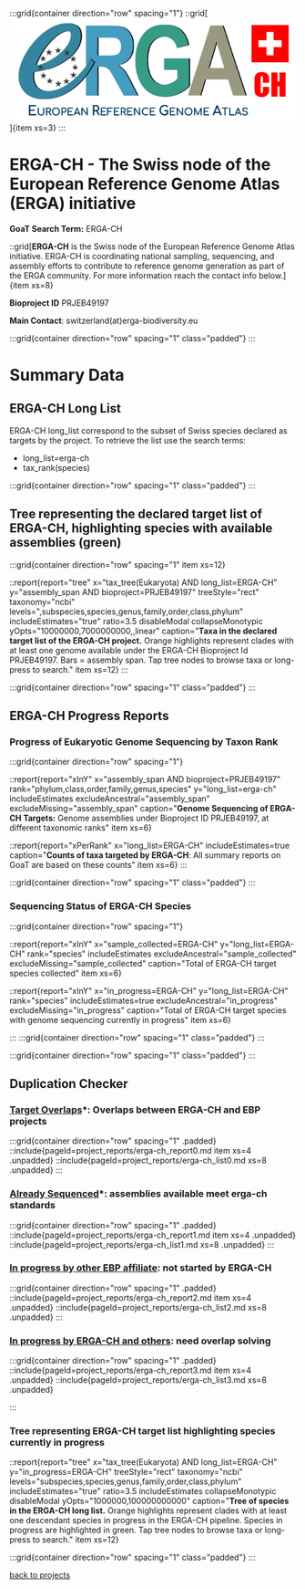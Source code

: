 :::grid{container direction="row" spacing="1"}
::grid[![GoaT](/static/images/ERGA-CH-logo.png)]{item xs=3}
:::

# ERGA-CH - The Swiss node of the European Reference Genome Atlas (ERGA) initiative

**GoaT Search Term:** ERGA-CH

::grid[**ERGA-CH** is the Swiss node of the European Reference Genome Atlas initiative. ERGA-CH is coordinating national sampling, sequencing, and assembly efforts to contribute to reference genome generation as part of the ERGA community. For more information reach the contact info below.]{item xs=8}

**Bioproject ID** PRJEB49197

**Main Contact**: switzerland(at)erga-biodiversity.eu

:::grid{container direction="row" spacing="1" class="padded"}
:::

# Summary Data

## ERGA-CH Long List

ERGA-CH long_list correspond to the subset of Swiss species declared as targets by the project. To retrieve the list use the search terms:

- long_list=erga-ch
- tax_rank(species)

:::grid{container direction="row" spacing="1" class="padded"}
:::

## Tree representing the declared target list of ERGA-CH, highlighting species with available assemblies (green)

:::grid{container direction="row" spacing="1" item xs=12}

::report{report="tree" x="tax_tree(Eukaryota) AND long_list=ERGA-CH" y="assembly_span AND bioproject=PRJEB49197" treeStyle="rect" taxonomy="ncbi" levels=",subspecies,species,genus,family,order,class,phylum" includeEstimates="true" ratio=3.5 disableModal collapseMonotypic yOpts="10000000,7000000000,,linear" caption="**Taxa in the declared target list of the ERGA-CH project.** Orange highlights represent clades with at least one genome available under the ERGA-CH Bioproject Id PRJEB49197. Bars = assembly span. Tap tree nodes to browse taxa or long-press to search." item xs=12}
:::

:::grid{container direction="row" spacing="1" class="padded"}
:::

## ERGA-CH Progress Reports

### Progress of Eukaryotic Genome Sequencing by Taxon Rank

:::grid{container direction="row" spacing="1"}

::report{report="xInY" x="assembly_span AND bioproject=PRJEB49197" rank="phylum,class,order,family,genus,species" y="long_list=erga-ch" includeEstimates excludeAncestral="assembly_span" excludeMissing="assembly_span" caption="**Genome Sequencing of ERGA-CH Targets:** Genome assemblies under Bioproject ID PRJEB49197, at different taxonomic ranks" item xs=6}

::report{report="xPerRank" x="long_list=ERGA-CH" includeEstimates=true caption="**Counts of taxa targeted by ERGA-CH**: All summary reports on GoaT are based on these counts" item xs=6}
:::

:::grid{container direction="row" spacing="1" class="padded"}
:::

### Sequencing Status of ERGA-CH Species

:::grid{container direction="row" spacing="1"}

::report{report="xInY" x="sample_collected=ERGA-CH" y="long_list=ERGA-CH" rank="species" includeEstimates excludeAncestral="sample_collected" excludeMissing="sample_collected" caption="Total of ERGA-CH target species collected" item xs=6}

::report{report="xInY" x="in_progress=ERGA-CH" y="long_list=ERGA-CH" rank="species" includeEstimates=true excludeAncestral="in_progress" excludeMissing="in_progress" caption="Total of ERGA-CH target species with genome sequencing currently in progress" item xs=6}

:::
:::grid{container direction="row" spacing="1" class="padded"}
:::

:::grid{container direction="row" spacing="1" class="padded"}
:::

## Duplication Checker

### [Target Overlaps](<https://goat.genomehubs.org/search?query=long_list%3Derga-ch%20AND%20length%28long_list%29%3E1%20AND%20tax_rank%28species%29&result=taxon&includeEstimates=true&summaryValues=count&taxonomy=ncbi&size=100&offset=0&fields=assembly_level%2Csequencing_status_erga-ch%2Csequencing_status%2Clong_list%2Cother_priority%2Cfamily_representative&names=&ranks=&report=tree&collapseMonotypic=true&treeStyle=rect&treeThreshold=2000&pointSize=15#long_list=erga-ch%20AND%20length(long_list)%3E1%20AND%20tax_rank(species)>)\*: Overlaps between ERGA-CH and EBP projects

:::grid{container direction="row" spacing="1" .padded}
::include{pageId=project_reports/erga-ch_report0.md item xs=4 .unpadded}
::include{pageId=project_reports/erga-ch_list0.md xs=8 .unpadded}
:::

### [Already Sequenced](<https://goat.genomehubs.org/search?query=long_list%3Derga-ch%20AND%20bioproject%3D%21PRJEB49197%20AND%20tax_rank%28species%29%20AND%20ebp_metric_date&result=taxon&includeEstimates=true&summaryValues=count&taxonomy=ncbi&size=10&offset=0&fields=assembly_level%2Cassembly_span%2Cbioproject%2Csequencing_status%2Csequencing_status_erga-ch%2Clong_list&names=&ranks=&report=tree&cat=sequencing_status_erga-ch&collapseMonotypic=true&treeStyle=rect&treeThreshold=2000&pointSize=15#long_list%3Derga-ch%20AND%20bioproject%3D!PRJEB49197%20AND%20tax_rank(species)%20AND%20ebp_metric_date>)\*: assemblies available meet erga-ch standards

:::grid{container direction="row" spacing="1" .padded}
::include{pageId=project_reports/erga-ch_report1.md item xs=4 .unpadded}
::include{pageId=project_reports/erga-ch_list1.md xs=8 .unpadded}
:::

### [In progress by other EBP affiliate](<https://goat.genomehubs.org/search?query=long_list%3Derga-ch%20AND%20length%28long_list%29%3E1%20AND%20sequencing_status%3E%3Dsample_collected%20AND%20sequencing_status_erga-ch%3Dnull%20AND%20bioproject%3D%21PRJEB49197%2Cnull%20AND%20ebp_metric_date%3Dnull%20AND%20assembly_level%3Dnull%2C%21chromosome%2C%21complete%20genome%20AND%20tax_rank%28species%29&result=taxon&includeEstimates=true&summaryValues=count&taxonomy=ncbi&size=25&offset=0&fields=assembly_level%2Cbioproject%2Csample_collected%2Csample_acquired%2Cin_progress%2Copen%2Cinsdc_open%2Csequencing_status%2Csequencing_status_erga-ch%2Clong_list&names=&ranks=&report=arc&cat=sequencing_status_erga-ch&collapseMonotypic=true&treeStyle=rect&treeThreshold=2000&pointSize=15&y=long_list%3Derga-ch&rank=species#long_list%3Derga-ch%20AND%20length(long_list)%3E1%20AND%20sequencing_status%3E%3Dsample_collected%20AND%20sequencing_status_erga-ch%3Dnull%20AND%20bioproject%3D!PRJEB49197%2Cnull%20AND%20ebp_metric_date%3Dnull%20AND%20assembly_level%3Dnull%2C!chromosome%2C!complete%20genome%20AND%20tax_rank(species)>): not started by ERGA-CH

:::grid{container direction="row" spacing="1" .padded}
::include{pageId=project_reports/erga-ch_report2.md item xs=4 .unpadded}
::include{pageId=project_reports/erga-ch_list2.md xs=8 .unpadded}
:::

### [In progress by ERGA-CH and others](<https://goat.genomehubs.org/search?query=length%28sample_collected%29%3E1%20AND%20sequencing_status_erga-ch%3E%3Dsample_collected%20AND%20bioproject%3Dnull%2C%21PRJEB49197%20AND%20ebp_metric_date%3Dnull%20AND%20assembly_level%3Dnull%2C%21chromosome%2C%21complete%20genome%20AND%20tax_rank%28species%29&result=taxon&includeEstimates=true&summaryValues=count&taxonomy=ncbi&size=25&offset=0&fields=assembly_level%2Csample_collected%2Csample_acquired%2Cin_progress%2Copen%2Cinsdc_open%2Csequencing_status%2Csequencing_status_erga-ch&names=&ranks=&report=arc&cat=sequencing_status_erga-ch&collapseMonotypic=true&treeStyle=rect&treeThreshold=2000&pointSize=15&y=sequencing_status_erga-ch%3E%3Dsample_acquired&rank=species#length(sample_collected)%3E1%20AND%20sequencing_status_erga-ch%3E%3Dsample_collected%20AND%20bioproject%3Dnull%2C!PRJEB49197%20AND%20ebp_metric_date%3Dnull%20AND%20assembly_level%3Dnull%2C!chromosome%2C!complete%20genome%20AND%20tax_rank(species)>): need overlap solving

:::grid{container direction="row" spacing="1" .padded}
::include{pageId=project_reports/erga-ch_report3.md item xs=4 .unpadded}
::include{pageId=project_reports/erga-ch_list3.md xs=8 .unpadded}

:::

### Tree representing ERGA-CH target list highlighting species currently in progress

::report{report="tree" x="tax_tree(Eukaryota) AND long_list=ERGA-CH" y="in_progress=ERGA-CH" treeStyle="rect" taxonomy="ncbi" levels="subspecies,species,genus,family,order,class,phylum" includeEstimates="true" ratio=3.5 includeEstimates collapseMonotypic disableModal yOpts="1000000,100000000000" caption="**Tree of species in the ERGA-CH long list.** Orange highlights represent clades with at least one descendant species in progress in the ERGA-CH pipeline. Species in progress are highlighted in green. Tap tree nodes to browse taxa or long-press to search." item xs=12}

:::grid{container direction="row" spacing="1" class="padded"}
:::

[back to projects](/projects)
